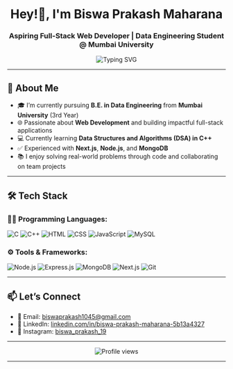 <h1 align="center">Hey!👋, I'm Biswa Prakash Maharana</h1>
<h3 align="center">Aspiring Full-Stack Web Developer | Data Engineering Student @ Mumbai University</h3>

<p align="center">
  <img src="https://readme-typing-svg.demolab.com?font=Fira+Code&pause=1000&center=true&vCenter=true&width=435&lines=Passionate+about+Web+Development;Node.js+%7C+Express+%7C+MongoDB;Learning+and+Building+every+day!" alt="Typing SVG" />
</p>

---

## 💫 About Me
- 🎓 I’m currently pursuing **B.E. in Data Engineering** from **Mumbai University** (3rd Year)
- 🌐 Passionate about **Web Development** and building impactful full-stack applications
- 💻 Currently learning **Data Structures and Algorithms (DSA) in C++**
- ✅ Experienced with **Next.js**, **Node.js**, and **MongoDB**
- 📚 I enjoy solving real-world problems through code and collaborating on team projects

---

## 🛠️ Tech Stack

### 👨‍💻 Programming Languages:
![C](https://img.shields.io/badge/C-blue.svg?style=for-the-badge&logo=c)
![C++](https://img.shields.io/badge/C++-00599C?style=for-the-badge&logo=cplusplus)
![HTML](https://img.shields.io/badge/HTML5-e34c26?style=for-the-badge&logo=html5&logoColor=white)
![CSS](https://img.shields.io/badge/CSS3-1572b6?style=for-the-badge&logo=css3&logoColor=white)
![JavaScript](https://img.shields.io/badge/JavaScript-f7df1e?style=for-the-badge&logo=javascript&logoColor=black)
![MySQL](https://img.shields.io/badge/MySQL-00758F?style=for-the-badge&logo=mysql&logoColor=white)

### ⚙️ Tools & Frameworks:
![Node.js](https://img.shields.io/badge/Node.js-339933?style=for-the-badge&logo=nodedotjs&logoColor=white)
![Express.js](https://img.shields.io/badge/Express.js-000000?style=for-the-badge&logo=express&logoColor=white)
![MongoDB](https://img.shields.io/badge/MongoDB-4ea94b?style=for-the-badge&logo=mongodb&logoColor=white)
![Next.js](https://img.shields.io/badge/Next.js-000000?style=for-the-badge&logo=nextdotjs&logoColor=white)
![Git](https://img.shields.io/badge/Git-F05032?style=for-the-badge&logo=git&logoColor=white)

---



## 📫 Let’s Connect

- 📧 Email: [biswaprakash1045@gmail.com](mailto:biswaprakash1045@gmail.com)
- 💼 LinkedIn: [linkedin.com/in/biswa-prakash-maharana-5b13a4327](https:linkedin.com/in/biswa-prakash-maharana-5b13a4327)
- 📸 Instagram: [biswa_prakash_19](https://instagram.com/biswa_prakash_19)
<!-- - 🌐 Portfolio: [your-portfolio.com](https://your-portfolio.com) -->

---

<p align="center">
  <img src="https://komarev.com/ghpvc/?username=BiswaPrkash-19&label=Profile%20views&color=0e75b6&style=flat" alt="Profile views" />
</p>

---
